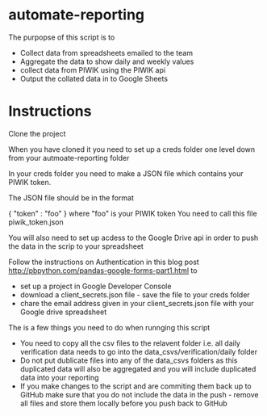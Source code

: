 # automate-reporting

The purpopse of this script is to 
 - Collect data from spreadsheets emailed to the team 
 - Aggregate the data to show daily and weekly values
 - collect data from PIWIK using the PIWIK api
 - Output the collated data in to Google Sheets

# Instructions

Clone the project

When you have cloned it you need to set up a creds folder one level down from your autmoate-reporting folder

In your creds folder you need to make a JSON file which contains your PIWIK token.

The JSON file should be in the format 

{
	"token" : "foo"
}
where "foo" is your PIWIK token
You need to call this file piwik_token.json

You will also need to set up acdess to the Google Drive api in order to push the data in the scrip to your spreadsheet

Follow the instructions on Authentication in this blog post http://pbpython.com/pandas-google-forms-part1.html to
 - set up a project in Google Developer Console
 - download a client_secrets.json file - save the file to your creds folder
 - chare the email address given in your client_secrets.json file with your Google drive spreadsheet
 
The is a few things you need to do when runnging this script

 - You need to copy all the csv files to the relavent folder i.e. all daily verification data needs to go into the data_csvs/verification/daily folder
 - Do not put dublicate files into any of the data_csvs folders as this duplicated data will also be aggregated and you will include duplicated data into your reporting 
 - If you make changes to the script and are commiting them back up to GitHub make sure that you do not include the data in the push - remove all files and store them locally before you push back to GitHub